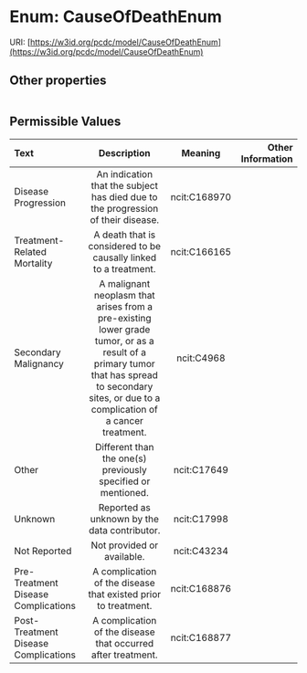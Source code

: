 
# Enum: CauseOfDeathEnum




URI: [https://w3id.org/pcdc/model/CauseOfDeathEnum](https://w3id.org/pcdc/model/CauseOfDeathEnum)


## Other properties

|  |  |  |
| --- | --- | --- |

## Permissible Values

| Text | Description | Meaning | Other Information |
| :--- | :---: | :---: | ---: |
| Disease Progression | An indication that the subject has died due to the progression of their disease. | ncit:C168970 |  |
| Treatment-Related Mortality | A death that is considered to be causally linked to a treatment. | ncit:C166165 |  |
| Secondary Malignancy | A malignant neoplasm that arises from a pre-existing lower grade tumor, or as a result of a primary tumor that has spread to secondary sites, or due to a complication of a cancer treatment. | ncit:C4968 |  |
| Other | Different than the one(s) previously specified or mentioned. | ncit:C17649 |  |
| Unknown | Reported as unknown by the data contributor. | ncit:C17998 |  |
| Not Reported | Not provided or available. | ncit:C43234 |  |
| Pre-Treatment Disease Complications | A complication of the disease that existed prior to treatment. | ncit:C168876 |  |
| Post-Treatment Disease Complications | A complication of the disease that occurred after treatment. | ncit:C168877 |  |

